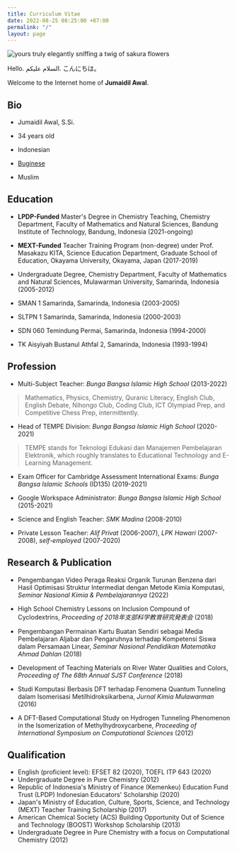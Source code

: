 ```yaml
---
title: Curriculum Vitae
date: 2022-08-25 08:25:00 +07:00
permalink: "/"
layout: page
---
```


![yours truly elegantly sniffing a twig of sakura flowers](/uploads/best-profile-photo-small.png)

Hello.
السلام عليكم.
こんにちは。

Welcome to the Internet home of **Jumaidil Awal**.

## Bio

* Jumaidil Awal, S.Si.

* 34 years old

* Indonesian

* [Buginese](https://ideal1st.github.io/category/buginese)

* Muslim

## Education

* **LPDP-Funded** Master's Degree in Chemistry Teaching, Chemistry Department, Faculty of Mathematics and Natural Sciences, Bandung Institute of Technology, Bandung, Indonesia (2021-ongoing)

* **MEXT-Funded** Teacher Training Program (non-degree) under Prof. Masakazu KITA, Science Education Department, Graduate School of Education, Okayama University, Okayama, Japan (2017-2019)

* Undergraduate Degree, Chemistry Department, Faculty of Mathematics and Natural Sciences, Mulawarman University, Samarinda, Indonesia (2005-2012)

* SMAN 1 Samarinda, Samarinda, Indonesia (2003-2005)

* SLTPN 1 Samarinda, Samarinda, Indonesia (2000-2003)

* SDN 060 Temindung Permai, Samarinda, Indonesia (1994-2000)

* TK Aisyiyah Bustanul Athfal 2, Samarinda, Indonesia (1993-1994)

## Profession

* Multi-Subject Teacher: *Bunga Bangsa Islamic High School* (2013-2022)
> Mathematics, Physics, Chemistry, Quranic Literacy, English Club, English Debate, Nihongo Club, Coding Club, ICT Olympiad Prep, and Competitive Chess Prep, intermittently.

* Head of TEMPE Division: *Bunga Bangsa Islamic High School* (2020-2021)
> TEMPE stands for Teknologi Edukasi dan Manajemen Pembelajaran Elektronik, which roughly translates to Educational Technology and E-Learning Management.

* Exam Officer for Cambridge Assessment International Exams: *Bunga Bangsa Islamic Schools* (ID135) (2019-2021)

* Google Workspace Administrator: *Bunga Bangsa Islamic High School* (2015-2021)

* Science and English Teacher: *SMK Madina* (2008-2010)

* Private Lesson Teacher: *Alif Privat* (2006-2007), *LPK Hawari* (2007-2008), *self-employed* (2007-2020)

## Research & Publication

* Pengembangan Video Peraga Reaksi Organik Turunan Benzena dari Hasil Optimisasi Struktur Intermediat dengan Metode Kimia Komputasi, *Seminar Nasional Kimia & Pembelajarannya* (2022)

* High School Chemistry Lessons on Inclusion Compound of Cyclodextrins, *Proceeding of 2018年支部科学教育研究発表会* (2018)

* Pengembangan Permainan Kartu Buatan Sendiri sebagai Media Pembelajaran Aljabar dan Pengaruhnya terhadap Kompetensi Siswa dalam Persamaan Linear, *Seminar Nasional Pendidikan Matematika Ahmad Dahlan* (2018)

* Development of Teaching Materials on River Water Qualities and Colors, *Proceeding of The 68th Annual SJST Conference* (2018)

* Studi Komputasi Berbasis DFT terhadap Fenomena Quantum Tunneling dalam Isomerisasi Metilhidroksikarbena, *Jurnal Kimia Mulawarman* (2016)

* A DFT-Based Computational Study on Hydrogen Tunneling Phenomenon in the Isomerization of Methylhydroxycarbene, *Proceeding of International Symposium on Computational Sciences* (2012)

## Qualification

* English (proficient level): EFSET 82 (2020), TOEFL ITP 643 (2020)
* Undergraduate Degree in Pure Chemistry (2012)
* Republic of Indonesia's Ministry of Finance (Kemenkeu) Education Fund Trust (LPDP) Indonesian Educators' Scholarship (2020)
* Japan's Ministry of Education, Culture, Sports, Science, and Technology (MEXT) Teacher Training Scholarship (2017)
* American Chemical Society (ACS) Building Opportunity Out of Science and Technology (BOOST) Workshop Scholarship (2013)
* Undergraduate Degree in Pure Chemistry with a focus on Computational Chemistry (2012)